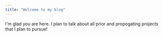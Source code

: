 ```yaml
---
title: "Welcome to my blog"
---
```


I'm glad you are here. I plan to talk about all prior and propogating projects that I plan to pursue!
